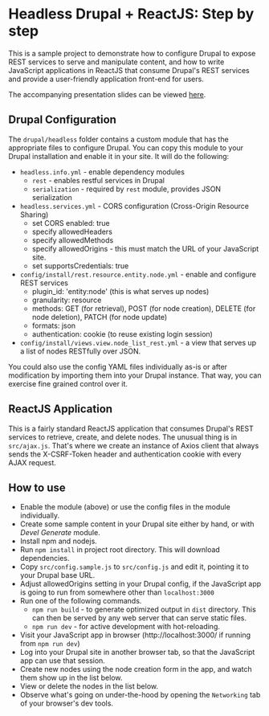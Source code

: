 Headless Drupal + ReactJS: Step by step
=======================================
This is a sample project to demonstrate how to configure Drupal to expose REST services
to serve and manipulate content, and how to write JavaScript applications in ReactJS that
consume Drupal's REST services and provide a user-friendly application front-end for users.

The accompanying presentation slides can be viewed [here](https://docs.google.com/presentation/d/1xEbP8g_4h2hpmPRwtOWFV1FRvL31qYa-zW8L3FaA8eM/edit).

Drupal Configuration
--------------------
The `drupal/headless` folder contains a custom module that has the appropriate files
to configure Drupal. You can copy this module to your Drupal installation and enable
it in your site. It will do the following:

* `headless.info.yml` - enable dependency modules
    * `rest` - enables restful services in Drupal
    * `serialization` - required by `rest` module, provides JSON serialization
* `headless.services.yml` - CORS configuration (Cross-Origin Resource Sharing)
    * set CORS enabled: true
    * specify allowedHeaders
    * specify allowedMethods
    * specify allowedOrigins - this must match the URL of your JavaScript site.
    * set supportsCredentials: true
* `config/install/rest.resource.entity.node.yml` - enable and configure REST services
    * plugin_id: 'entity:node' (this is what serves up nodes)
    * granularity: resource
    * methods: GET (for retrieval), POST (for node creation), DELETE (for node deletion), PATCH (for node update)
    * formats: json
    * authentication: cookie (to reuse existing login session)
* `config/install/views.view.node_list_rest.yml` - a view that serves up a list of nodes RESTfully over JSON.

You could also use the config YAML files individually as-is or after modification by importing
them into your Drupal instance. That way, you can exercise fine grained control over it.

ReactJS Application
-------------------
This is a fairly standard ReactJS application that consumes Drupal's REST services to retrieve,
create, and delete nodes. The unusual thing is in `src/ajax.js`. That's where we create an
instance of Axios client that always sends the X-CSRF-Token header and authentication cookie
with every AJAX request.

How to use
----------
* Enable the module (above) or use the config files in the module individually.
* Create some sample content in your Drupal site either by hand, or with *Devel Generate* module.
* Install npm and nodejs.
* Run `npm install` in project root directory. This will download dependencies.
* Copy `src/config.sample.js` to `src/config.js` and edit it, pointing it to your Drupal base URL.
* Adjust allowedOrigins setting in your Drupal config, if the JavaScript app is going to run from
  somewhere other than `localhost:3000`
* Run one of the following commands.
    * `npm run build` - to generate optimized output in `dist` directory. This can then be served
       by any web server that can serve static files.
    * `npm run dev` - for active development with hot-reloading.
* Visit your JavaScript app in browser (http://localhost:3000/ if running from `npm run dev`)
* Log into your Drupal site in another browser tab, so that the JavaScript app can use that session.
* Create new nodes using the node creation form in the app, and watch them show up in the list below.
* View or delete the nodes in the list below.
* Observe what's going on under-the-hood by opening the `Networking` tab of your browser's dev tools.
